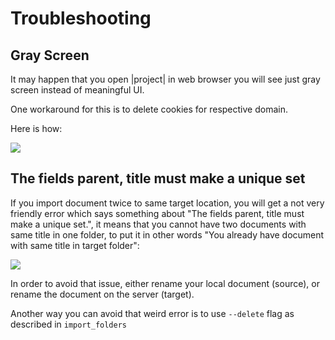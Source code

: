 # Troubleshooting

## Gray Screen


It may happen that you open |project| in web browser you will see just gray
screen instead
of meaningful UI.

One workaround for this is to delete cookies for respective domain.

Here is how:

![](../img/troubleshooting/delete-cookies.gif)

## The fields parent, title must make a unique set

If you import document twice to same target location, you will get a not
very friendly error which says something about "The fields parent, title
must make a unique set.", it means that you cannot have two documents with
same title in one folder, to put it in other words "You already have document
with same title in target folder":

![](../troubleshooting/error-when-importing-document.svg)

In order to avoid that issue, either rename your local document (source),
or rename the document on the server (target).

Another way you can avoid that weird error is to use `--delete` flag
as described in `import_folders`
